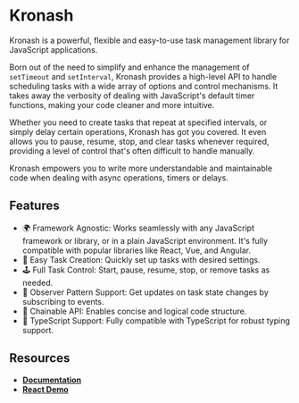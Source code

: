 # Kronash

Kronash is a powerful, flexible and easy-to-use task management library for JavaScript applications.

Born out of the need to simplify and enhance the management of `setTimeout` and `setInterval`, Kronash provides a high-level API to handle scheduling tasks with a wide array of options and control mechanisms. It takes away the verbosity of dealing with JavaScript's default timer functions, making your code cleaner and more intuitive.

Whether you need to create tasks that repeat at specified intervals, or simply delay certain operations, Kronash has got you covered. It even allows you to pause, resume, stop, and clear tasks whenever required, providing a level of control that's often difficult to handle manually.

Kronash empowers you to write more understandable and maintainable code when dealing with async operations, timers or delays.

## Features

- 🌍 Framework Agnostic: Works seamlessly with any JavaScript framework or library, or in a plain JavaScript environment. It's fully compatible with popular libraries like React, Vue, and Angular.
- 🚀 Easy Task Creation: Quickly set up tasks with desired settings.
- 🕹️ Full Task Control: Start, pause, resume, stop, or remove tasks as needed.
- 👀 Observer Pattern Support: Get updates on task state changes by subscribing to events.
- 🔗 Chainable API: Enables concise and logical code structure.
- 💅 TypeScript Support: Fully compatible with TypeScript for robust typing support.

## Resources

- **[Documentation](https://kronash-docs.vercel.app/)**
- **[React Demo](https://kronash-react-demo.vercel.app/)**

